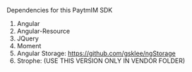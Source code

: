 Dependencies for this PaytmIM SDK

1) Angular
3) Angular-Resource
3) JQuery
4) Moment
5) Angular Storage: https://github.com/gsklee/ngStorage
6) Strophe: (USE THIS VERSION ONLY IN VENDOR FOLDER)